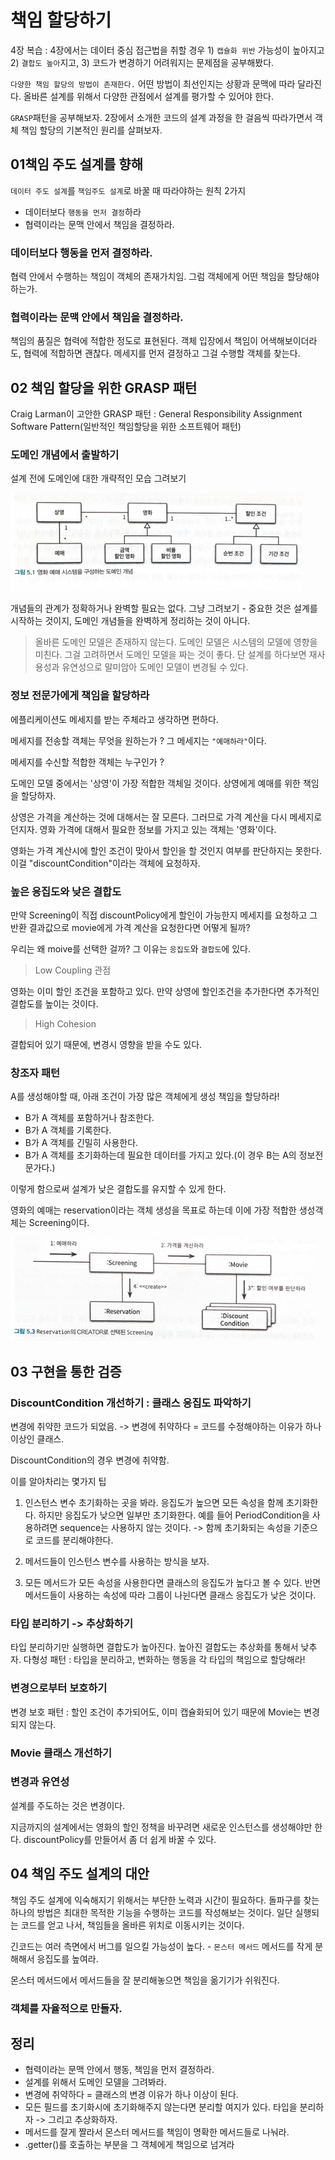 # 책임 할당하기

4장 복습 : 4장에서는 데이터 중심 접근법을 취할 경우 1) `캡슐화 위반` 가능성이 높아지고 2) `결합도 높아`지고, 3) 코드가 변경하기 어려워지는 문제점을 공부해봤다.

`다양한 책임 할당의 방법이 존재한다.` 어떤 방법이 최선인지는 상황과 문맥에 따라 달라진다. 올바른 설계를 위해서 다양한 관점에서 설계를 평가할 수 있어야 한다.

`GRASP`패턴을 공부해보자. 2장에서 소개한 코드의 설계 과정을 한 걸음씩 따라가면서 객체 책임 할당의 기본적인 원리를 살펴보자. 

## 01책임 주도 설계를 향해
`데이터 주도 설계`를 `책임주도 설계`로 바꿀 때 따라야하는 원칙 2가지
- 데이터보다 `행동을 먼저 결정`하라
- 협력이라는 문맥 안에서 책임을 결정하라.

### 데이터보다 행동을 먼저 결정하라.
협력 안에서 수행하는 책임이 객체의 존재가치임. 그럼 객체에게 어떤 책임을 할당해야하는가.

### 협력이라는 문맥 안에서 책임을 결정하라.
책임의 품질은 협력에 적합한 정도로 표현된다. 객체 입장에서 책임이 어색해보이더라도, 협력에 적합하면 괜찮다.
메세지를 먼저 결정하고 그걸 수행할 객체를 찾는다. 

## 02 책임 할당을 위한 GRASP 패턴
Craig Larman이 고안한 GRASP 패턴 : General Responsibility Assignment Software Pattern(일반적인 책임할당을 위한 소프트웨어 패턴)

### 도메인 개념에서 출발하기
설계 전에 도메인에 대한 개략적인 모습 그려보기

![img.png](img.png)

개념들의 관계가 정확하거나 완벽할 필요는 없다. 그냥 그려보기 - 중요한 것은 설계를 시작하는 것이지, 도메인 개념들을 완벽하게 정리하는 것이 아니다.

> 올바른 도메인 모델은 존재하지 않는다. 도메인 모델은 시스템의 모델에 영향을 미친다. 그걸 고려하면서 도메인 모델을 짜는 것이 좋다.
> 단 설계를 하다보면 재사용성과 유연성으로 말미암아 도메인 모델이 변경될 수 있다.
 
### 정보 전문가에게 책임을 할당하라
에플리케이션도 메세지를 받는 주체라고 생각하면 편하다.

메세지를 전송할 객체는 무엇을 원하는가 ? 
그 메세지는 `"예매하라"`이다.

메세지를 수신할 적합한 객체는 누구인가 ?

도메인 모델 중에서는 '상영'이 가장 적합한 객체일 것이다. 상영에게 예매를 위한 책임을 할당하자. 

상영은 가격을 계산하는 것에 대해서는 잘 모른다. 그러므로 가격 계산을 다시 메세지로 던지자. 영화 가격에 대해서 필요한 정보를 가지고 있는 객체는 '영화'이다. 

영화는 가격 계산시에 할인 조건이 맞아서 할인을 할 것인지 여부를 판단하지는 못한다. 이걸 "discountCondition"이라는 객체에 요청하자. 

### 높은 응집도와 낮은 결합도
만약 Screening이 직접 discountPolicy에게 할인이 가능한지 메세지를 요청하고 그 반환 결과값으로 movie에게 가격 계산을 요청한다면 어떻게 될까?

우리는 왜 moive를 선택한 걸까?
그 이유는 `응집도`와 `결합도`에 있다. 
> Low Coupling 관점 

영화는 이미 할인 조건을 포함하고 있다. 만약 상영에 할인조건을 추가한다면 추가적인 결합도를 높이는 것이다.

> High Cohesion

결합되어 있기 때문에, 변경시 영향을 받을 수도 있다. 

### 창조자 패턴
A를 생성해야할 때, 아래 조건이 가장 많은 객체에게 생성 책임을 할당하라!
- B가 A 객체를 포함하거나 참조한다.
- B가 A 객체를 기록한다.
- B가 A 객체를 긴밀히 사용한다.
- B가 A 객체를 초기화하는데 필요한 데이터를 가지고 있다.(이 경우 B는 A의 정보전문가다.)

이렇게 함으로써 설계가 낮은 결합도를 유지할 수 있게 한다. 

영화의 예매는 reservation이라는 객체 생성을 목표로 하는데 이에 가장 적합한 생성객체는 Screening이다. 

![img_1.png](img_1.png)

## 03 구현을 통한 검증

### DiscountCondition 개선하기 : 클래스 응집도 파악하기

변경에 취약한 코드가 되었음.  -> 변경에 취약하다 = 코드를 수정해야하는 이유가 하나 이상인 클래스.

DiscountCondition의 경우 변경에 취약함. 

이를 알아차리는 몇가지 팁

1) 인스턴스 변수 초기화하는 곳을 봐라. 응집도가 높으면 모든 속성을 함께 초기화한다. 하지만 응집도가 낮으면 일부만 초기화한다.
예를 들어 PeriodCondition을 사용하려면 sequence는 사용하지 않는 것이다. -> 함께 초기화되는 속성을 기준으로 코드를 분리해야한다. 

2) 메서드들이 인스턴스 변수를 사용하는 방식을 보자. 
3) 모든 메서드가 모든 속성을 사용한다면 클래스의 응집도가 높다고 볼 수 있다. 반면 메서드들이 사용하는 속성에 따라 그룹이 나뉜다면 클래스 응집도가 낮은 것이다.

### 타입 분리하기 -> 추상화하기 
타입 분리하기만 실행하면 결합도가 높아진다. 높아진 결합도는 추상화를 통해서 낮추자. 
다형성 패턴 : 타입을 분리하고, 변화하는 행동을 각 타입의 책임으로 할당해라! 

### 변경으로부터 보호하기
변경 보호 패턴 : 할인 조건이 추가되어도, 이미 캡슐화되어 있기 때문에 Movie는 변경되지 않는다. 

### Movie 클래스 개선하기 
### 변경과 유연성
설계를 주도하는 것은 변경이다. 

지금까지의 설계에서는 영화의 할인 정책을 바꾸려면 새로운 인스턴스를 생성해야만 한다. 
discountPolicy를 만들어서 좀 더 쉽게 바꿀 수 있다. 

## 04 책임 주도 설계의 대안
책임 주도 설계에 익숙해지기 위해서는 부단한 노력과 시간이 필요하다. 
돌파구를 찾는 하나의 방법은 최대한 목적한 기능을 수행하는 코드를 작성해보는 것이다. 
일단 실행되는 코드를 얻고 나서, 책임들을 올바른 위치로 이동시키는 것이다. 

긴코드는 여러 측면에서 버그를 일으킬 가능성이 높다. - `몬스터 메서드`
메서드를 작게 분해해서 응집도를 높여라. 

몬스터 메서드에서 메서드들을 잘 분리해놓으면 책임을 옮기기가 쉬워진다.  

### 객체를 자율적으로 만들자. 


## 정리
- 협력이라는 문맥 안에서 행동, 책임을 먼저 결정하라.
- 설계를 위해서 도메인 모델을 그려봐라.
- 변경에 취약하다 = 클래스의 변경 이유가 하나 이상이 된다.
- 모든 필드를 초기화시에 초기화해주지 않는다면 분리할 여지가 있다. 타입을 분리하자 -> 그리고 추상화하자.
- 메서드를 잘게 짤라서 몬스터 메서드를 책임이 명확한 메서드들로 나눠라.
- .getter()를 호출하는 부분을 그 객체에게 책임으로 넘겨라

